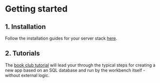 # Getting started

## 1. Installation

Follow the installation guides for your server stack [here](../Installation/index.md).

## 2. Tutorials

The [book club tutorial](../Tutorials/BookClub_walkthrough/index.md) will lead your through the typical steps for creating a new app based on an SQL database and run by the workbench itself - without external logic. 